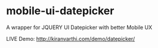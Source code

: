 mobile-ui-datepicker
====================

A wrapper for JQUERY UI Datepicker with better Mobile UX

LIVE Demo: http://kiranvarthi.com/demo/datepicker/
